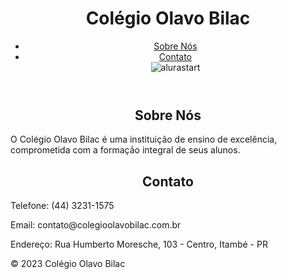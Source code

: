 <!DOCTYPE html>
<html lang="pt-br">
  <head>
    <meta charset="UTF-8">
    <title>Colégio Olavo Bilac</title>
    <link rel="stylesheet" href="style.css">
  </head>
  <body>
    <header>
      <h1>Colégio Olavo Bilac</h1>
      <nav>
        <ul>
          <li><a href="#sobre">Sobre Nós</a></li>
          <li><a href="#contato">Contato</a></li>
        <img scr="https://site-criativo-alura.vercel.app/alurastart%20logo.png" alt="alurastart"
        </ul>
      </nav>
    </header>
    <main>
      <section id="sobre">
        <h2><center>Sobre Nós</center></h2>
        <p>O Colégio Olavo Bilac é uma instituição de ensino de excelência, comprometida com a formação integral de seus alunos.</p>
      </section>
      <section id="contato">
        <h2><center>Contato</center></h2>
        <p>Telefone: (44) 3231-1575</p>
        <p>Email: contato@colegioolavobilac.com.br</p>
        <p>Endereço: Rua Humberto Moresche, 103 - Centro, Itambé - PR</p>
      </section>
    </main>
    <footer>
      <p>&copy; 2023 Colégio Olavo Bilac</p>
    </footer>
  </body>
</html>

